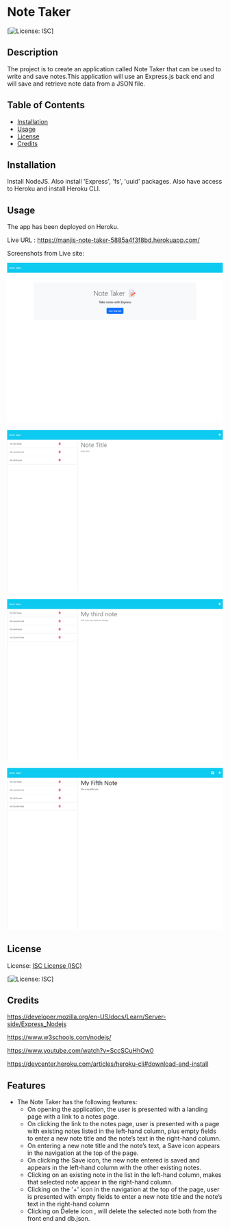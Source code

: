 # Note Taker
  
  [![License: ISC](https://img.shields.io/badge/License-ISC-blue.svg)]

## Description

The project is to create an application called Note Taker that can be used to write and save notes.This application will use an Express.js back end and will save and retrieve note data from a JSON file.

## Table of Contents

- [Installation](#installation)
- [Usage](#usage)
- [License](#license)
- [Credits](#credits)

## Installation

Install NodeJS. Also install 'Express', 'fs', 'uuid' packages. Also have access to Heroku and install Heroku CLI.

## Usage

The app has been deployed on Heroku.

Live URL : https://manjis-note-taker-5885a4f3f8bd.herokuapp.com/

Screenshots from Live site:

![Note Taker Home](/images/Note-Taker.png)

![New Note](/images/New_Note.png)

![Existing Note](/images/Existing_Note.png)

![Adding a New Note](/images/Adding_New_Note.png)



## License

License: [ISC License (ISC)](https://opensource.org/licenses/ISC)

[![License: ISC](https://img.shields.io/badge/License-ISC-blue.svg)]


## Credits
https://developer.mozilla.org/en-US/docs/Learn/Server-side/Express_Nodejs 

https://www.w3schools.com/nodejs/

https://www.youtube.com/watch?v=SccSCuHhOw0

https://devcenter.heroku.com/articles/heroku-cli#download-and-install

## Features

* The Note Taker has the following features:
	* On opening the application, the user is presented with a landing page with a link to a notes page.
	* On clicking the link to the notes page, user is presented with a page with existing notes listed in the left-hand column, plus empty fields to enter a new note title and the note’s text in the right-hand column.
    * On entering a new note title and the note’s text, a Save icon appears in the navigation at the top of the page.
    * On clicking the Save icon, the new note entered is saved and appears in the left-hand column with the other existing notes.
    * Clicking on an existing note in the list in the left-hand column, makes that selected note appear in the right-hand column.
    * Clicking on the '+' icon in the navigation at the top of the page, user is presented with empty fields to enter a new note title and the note’s text in the right-hand column
    * Clicking on Delete icon , will delete the selected note both from the front end and db.json.



